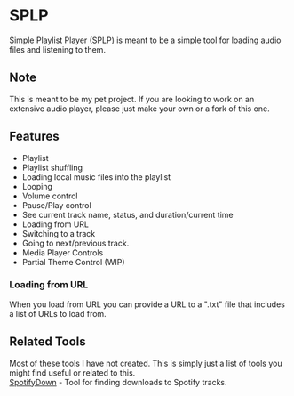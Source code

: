 # SPLP
Simple Playlist Player (SPLP) is meant to be a simple tool for loading audio files and listening to them.

## Note
This is meant to be my pet project. If you are looking to work on an extensive audio player, please just make your own or a fork of this one.

## Features
- Playlist
- Playlist shuffling
- Loading local music files into the playlist
- Looping
- Volume control
- Pause/Play control
- See current track name, status, and duration/current time
- Loading from URL
- Switching to a track
- Going to next/previous track.
- Media Player Controls
- Partial Theme Control (WIP)

### Loading from URL
When you load from URL you can provide a URL to a ".txt" file that includes a list of URLs to load from.

## Related Tools
Most of these tools I have not created. This is simply just a list of tools you might find useful or related to this.  
[SpotifyDown](https://spotifydown.com/) - Tool for finding downloads to Spotify tracks.